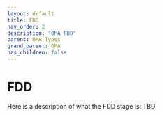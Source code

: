 ```yaml
---
layout: default
title: FDD
nav_order: 2
description: "OMA FDD"
parent: OMA Types
grand_parent: OMA
has_children: false
---
```


# FDD

Here is a description of what the FDD stage is: TBD
